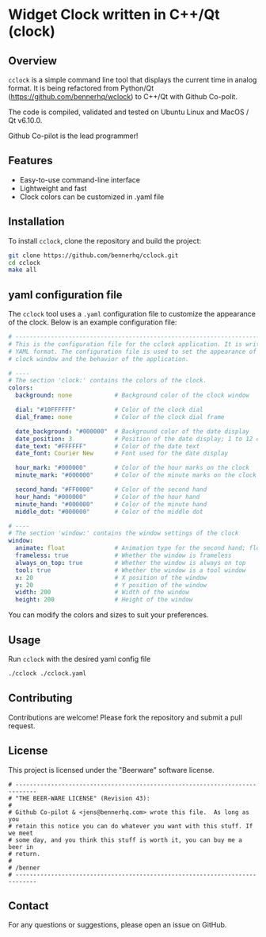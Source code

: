 # Widget Clock written in C++/Qt (clock)

## Overview
`cclock` is a simple command line tool that displays the current time in analog format. 
It is being refactored from Python/Qt (https://github.com/bennerhq/wclock) to C++/Qt 
with Github Co-polit.

The code is compiled, validated and tested on Ubuntu Linux and MacOS / Qt v6.10.0.

Github Co-pilot is the lead programmer!

## Features
- Easy-to-use command-line interface
- Lightweight and fast
- Clock colors can be customized in .yaml file

## Installation
To install `cclock`, clone the repository and build the project:

```bash
git clone https://github.com/bennerhq/cclock.git
cd cclock
make all
```

## yaml configuration file
The `cclock` tool uses a `.yaml` configuration file to customize the 
appearance of the clock. Below is an example configuration file:

```yaml
# ---------------------------------------------------------------------------
# This is the configuration file for the cclock application. It is written in
# YAML format. The configuration file is used to set the appearance of the
# clock window and the behavior of the application.

# ----
# The section 'clock:' contains the colors of the clock.
colors:
  background: none            # Background color of the clock window

  dial: "#10FFFFFF"           # Color of the clock dial
  dial_frame: none            # Color of the clock dial frame

  date_background: "#000000"  # Background color of the date display
  date_position: 3            # Position of the date display; 1 to 12 o'clock
  date_text: "#FFFFFF"        # Color of the date text
  date_font: Courier New      # Font used for the date display

  hour_mark: "#000000"        # Color of the hour marks on the clock
  minute_mark: "#000000"      # Color of the minute marks on the clock

  second_hand: "#FF0000"      # Color of the second hand
  hour_hand: "#000000"        # Color of the hour hand
  minute_hand: "#000000"      # Color of the minute hand
  middle_dot: "#000000"       # Color of the middle dot

# ----
# The section 'window:' contains the window settings of the clock
window:
  animate: float              # Animation type for the second hand; float or tick
  frameless: true             # Whether the window is frameless
  always_on_top: true         # Whether the window is always on top
  tool: true                  # Whether the window is a tool window
  x: 20                       # X position of the window
  y: 20                       # Y position of the window
  width: 200                  # Width of the window
  height: 200                 # Height of the window
```

You can modify the colors and sizes to suit your preferences.

## Usage
Run `cclock` with the desired yaml config file

```bash
./cclock ./cclock.yaml
```

## Contributing
Contributions are welcome! Please fork the repository and submit a pull request.

## License
This project is licensed under the "Beerware" software license.

```
# ----------------------------------------------------------------------------
# "THE BEER-WARE LICENSE" (Revision 43):
#
# Github Co-pilot & <jens@bennerhq.com> wrote this file.  As long as you 
# retain this notice you can do whatever you want with this stuff. If we meet 
# some day, and you think this stuff is worth it, you can buy me a beer in 
# return.   
# 
# /benner
# ----------------------------------------------------------------------------
```

## Contact
For any questions or suggestions, please open an issue on GitHub.
